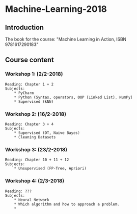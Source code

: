 # Machine-Learning-2018

## Introduction
The book for the course: "Machine Learning in Action, ISBN 9781617290183"


## Course content
### Workshop 1: (2/2-2018)
    Reading: Chapter 1 + 2
    Subjects:
        * PyCharm
        * Python (Syntax, operators, OOP (Linked List), NumPy)
        * Supervised (kNN)


### Workshop 2: (16/2-2018)
    Reading: Chapter 3 + 4
    Subjects:
        * Supervised (DT, Naive Bayes)
        * Cleaning Datasets


### Workshop 3: (23/2-2018)
    Reading: Chapter 10 + 11 + 12
    Subjects:
        * Unsupervised (FP-Tree, Apriori)


### Workshop 4: (2/3-2018)
    Reading: ???
    Subjects:
        * Neural Network
        * Which algorithm and how to approach a problem.
        * 
